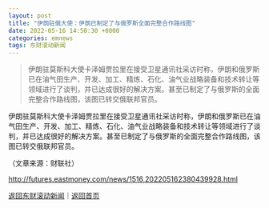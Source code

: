 ```yaml
---
layout: post
title: "伊朗驻俄大使：伊朗已制定了与俄罗斯全面完整合作路线图"
date: 2022-05-16 14:50:30 +0800
categories: emnews
tags: 东财滚动新闻
---
```

> 伊朗驻莫斯科大使卡泽姆贾拉里在接受卫星通讯社采访时称，伊朗和俄罗斯已在油气田生产、开发、加工、精炼、石化、油气业战略装备和技术转让等领域进行了谈判，并已达成很好的解决方案。甚至已制定了与俄罗斯的全面完整合作路线图，该图已转交俄联邦官员。

<p>伊朗驻莫斯科大使卡泽姆贾拉里在接受卫星通讯社采访时称，伊朗和俄罗斯已在油气田生产、开发、加工、精炼、石化、油气业战略装备和技术转让等领域进行了谈判，并已达成很好的解决方案。甚至已制定了与俄罗斯的全面完整合作路线图，该图已转交俄联邦官员。</p><p class="em_media">（文章来源：财联社）</p>

<http://futures.eastmoney.com/news/1516,202205162380439928.html>

[返回东财滚动新闻](//finews.withounder.com/emnews/)｜[返回首页](//finews.withounder.com/)